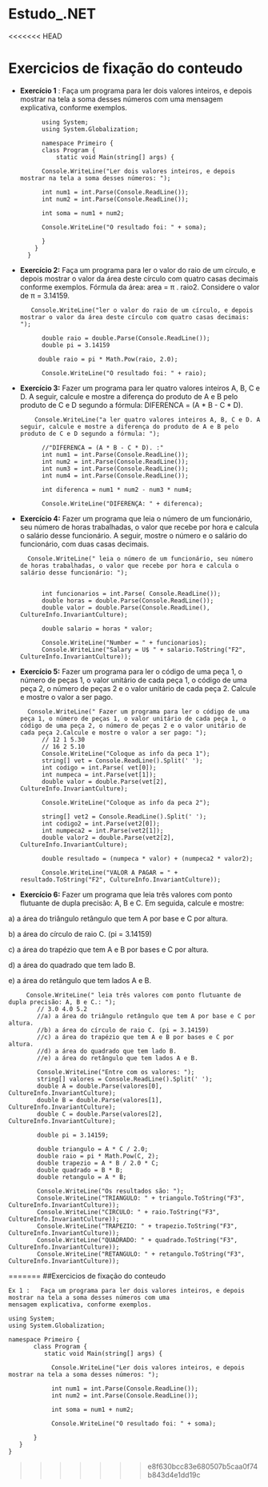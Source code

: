 # Estudo_.NET

<<<<<<< HEAD
# **Exercicios de fixação do conteudo**

- **Exercício 1** :   Faça um programa para ler dois valores inteiros, e depois mostrar na tela a soma desses números com uma
mensagem explicativa, conforme exemplos.

            using System;
            using System.Globalization;

            namespace Primeiro {
            class Program {
                static void Main(string[] args) {

            Console.WriteLine("Ler dois valores inteiros, e depois mostrar na tela a soma desses números: "); 

            int num1 = int.Parse(Console.ReadLine());
            int num2 = int.Parse(Console.ReadLine());

            int soma = num1 + num2;

            Console.WriteLine("O resultado foi: " + soma);

            }
          }
        }

- **Exercício 2:** Faça um programa para ler o valor do raio de um círculo, e depois mostrar o valor da área deste círculo com quatro casas decimais conforme exemplos. Fórmula da área: area = π . raio2. Considere o valor de π = 3.14159.


         Console.WriteLine("ler o valor do raio de um círculo, e depois mostrar o valor da área deste círculo com quatro casas decimais:  "); 

            double raio = double.Parse(Console.ReadLine());
            double pi = 3.14159

           double raio = pi * Math.Pow(raio, 2.0);

            Console.WriteLine("O resultado foi: " + raio);


- **Exercício 3:** Fazer um programa para ler quatro valores inteiros A, B, C e D. A seguir, calcule e mostre a diferença do produto de A e B pelo produto de C e D segundo a fórmula: DIFERENCA = (A * B - C * D).

          Console.WriteLine("a ler quatro valores inteiros A, B, C e D. A seguir, calcule e mostre a diferença do produto de A e B pelo produto de C e D segundo a fórmula: ");

            //"DIFERENCA = (A * B - C * D). :"
            int num1 = int.Parse(Console.ReadLine());
            int num2 = int.Parse(Console.ReadLine());
            int num3 = int.Parse(Console.ReadLine());
            int num4 = int.Parse(Console.ReadLine());

            int diferenca = num1 * num2 - num3 * num4;

            Console.WriteLine("DIFERENÇA: " + diferenca);

- **Exercício 4:** Fazer um programa que leia o número de um funcionário, seu número de horas trabalhadas, o valor que recebe por hora e calcula o salário desse funcionário. A seguir, mostre o número e o salário do funcionário, com duas casas
decimais.

        Console.WriteLine(" leia o número de um funcionário, seu número de horas trabalhadas, o valor que recebe por hora e calcula o salário desse funcionário: ");


            int funcionarios = int.Parse( Console.ReadLine());
            double horas = double.Parse(Console.ReadLine());
            double valor = double.Parse(Console.ReadLine(), CultureInfo.InvariantCulture);

            double salario = horas * valor;

            Console.WriteLine("Number = " + funcionarios);
            Console.WriteLine("Salary = U$ " + salario.ToString("F2", CultureInfo.InvariantCulture));


- **Exercício 5:** Fazer um programa para ler o código de uma peça 1, o número de peças 1, o valor unitário de cada peça 1, o
código de uma peça 2, o número de peças 2 e o valor unitário de cada peça 2. Calcule e mostre o valor a ser pago.

        Console.WriteLine(" Fazer um programa para ler o código de uma peça 1, o número de peças 1, o valor unitário de cada peça 1, o código de uma peça 2, o número de peças 2 e o valor unitário de cada peça 2.Calcule e mostre o valor a ser pago: ");
            // 12 1 5.30
            // 16 2 5.10
            Console.WriteLine("Coloque as info da peca 1");
            string[] vet = Console.ReadLine().Split(' ');
            int codigo = int.Parse( vet[0]);
            int numpeca = int.Parse(vet[1]);
            double valor = double.Parse(vet[2], CultureInfo.InvariantCulture);

            Console.WriteLine("Coloque as info da peca 2");

            string[] vet2 = Console.ReadLine().Split(' ');
            int codigo2 = int.Parse(vet2[0]);
            int numpeca2 = int.Parse(vet2[1]);
            double valor2 = double.Parse(vet2[2], CultureInfo.InvariantCulture);

            double resultado = (numpeca * valor) + (numpeca2 * valor2);

            Console.WriteLine("VALOR A PAGAR = " + resultado.ToString("F2", CultureInfo.InvariantCulture));

- **Exercício 6:** Fazer um programa que leia três valores com ponto flutuante de dupla precisão: A, B e C. Em seguida, calcule e mostre:

a) a área do triângulo retângulo que tem A por base e C por altura.

b) a área do círculo de raio C. (pi = 3.14159)

c) a área do trapézio que tem A e B por bases e C por altura.

d) a área do quadrado que tem lado B.

e) a área do retângulo que tem lados A e B.

         Console.WriteLine(" leia três valores com ponto flutuante de dupla precisão: A, B e C.: ");
            // 3.0 4.0 5.2
            //a) a área do triângulo retângulo que tem A por base e C por altura.
            //b) a área do círculo de raio C. (pi = 3.14159)
            //c) a área do trapézio que tem A e B por bases e C por altura.
            //d) a área do quadrado que tem lado B.
            //e) a área do retângulo que tem lados A e B.

            Console.WriteLine("Entre com os valores: ");
            string[] valores = Console.ReadLine().Split(' ');
            double A = double.Parse(valores[0], CultureInfo.InvariantCulture);
            double B = double.Parse(valores[1], CultureInfo.InvariantCulture);
            double C = double.Parse(valores[2], CultureInfo.InvariantCulture);

            double pi = 3.14159;

            double triangulo = A * C / 2.0;
            double raio = pi * Math.Pow(C, 2);
            double trapezio = A * B / 2.0 * C;
            double quadrado = B * B;
            double retangulo = A * B;

            Console.WriteLine("Os resultados são: ");
            Console.WriteLine("TRIANGULO: " + triangulo.ToString("F3", CultureInfo.InvariantCulture));
            Console.WriteLine("CIRCULO: " + raio.ToString("F3", CultureInfo.InvariantCulture));
            Console.WriteLine("TRAPEZIO: " + trapezio.ToString("F3", CultureInfo.InvariantCulture));
            Console.WriteLine("QUADRADO: " + quadrado.ToString("F3", CultureInfo.InvariantCulture));
            Console.WriteLine("RETANGULO: " + retangulo.ToString("F3", CultureInfo.InvariantCulture));




=======
##Exercicios de fixação do conteudo

    Ex 1 :   Faça um programa para ler dois valores inteiros, e depois mostrar na tela a soma desses números com uma
    mensagem explicativa, conforme exemplos.
    
    using System;
    using System.Globalization;

    namespace Primeiro {
           class Program {
              static void Main(string[] args) {

                Console.WriteLine("Ler dois valores inteiros, e depois mostrar na tela a soma desses números: "); 

                int num1 = int.Parse(Console.ReadLine());
                int num2 = int.Parse(Console.ReadLine());

                int soma = num1 + num2;

                Console.WriteLine("O resultado foi: " + soma);

           }
       }
    }
>>>>>>> e8f630bcc83e680507b5caa0f74b843d4e1dd19c
